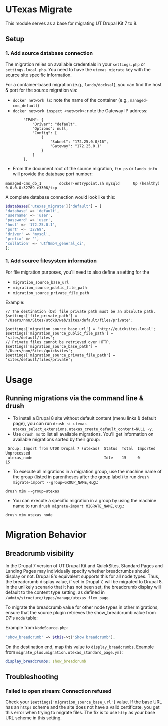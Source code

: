 # UTexas Migrate
This module serves as a base for migrating UT Drupal Kit 7 to 8.

##  Setup

### 1. Add source database connection

The migration relies on available credentials in your `settings.php` or 
`settings.local.php`. You need to have the `utexas_migrate` key with the 
source site specific information.

For a container-based migration (e.g., `lando/docksal`), you can find the host & port for the source migration via:

- `docker network ls`: note the name of the container (e.g., `managed-cms_default`)
- `docker network inspect <network>`: note the Gateway IP address:

```
        "IPAM": {
            "Driver": "default",
            "Options": null,
            "Config": [
                {
                    "Subnet": "172.25.0.0/16",
                    "Gateway": "172.25.0.1"
                }
            ]
        },
```

- From the document root of the source migration, `fin ps` or `lando info` will provide the database port number:

```
managed-cms_db_1        docker-entrypoint.sh mysqld      Up (healthy)   0.0.0.0:32769->3306/tcp
```

A complete database connection would look like this:

```bash
$databases['utexas_migrate']['default'] = [
'database' => 'default',
'username' => 'user',
'password' => 'user',
'host' => '172.25.0.1',
'port' => '32769',
'driver' => 'mysql',
'prefix' => '',
'collation' => 'utf8mb4_general_ci',
];
```

### 1. Add source filesystem information

For file migration purposes, you'll need to also define a setting for the
- `migration_source_base_url`
- `migration_source_public_file_path`
- `migration_source_private_file_path`

Example:
```
// The destination (D8) file private path must be an absolute path.
$settings['file_private_path'] = '/Users/nnn/Sites/utdk8/web/sites/default/files/private';

$settings['migration_source_base_url'] = 'http://quicksites.local';
$settings['migration_source_public_file_path'] = 'sites/default/files';
// Private files cannot be retrieved over HTTP.
$settings['migration_source_base_path'] = '/Users/nnn/Sites/quicksites';
$settings['migration_source_private_file_path'] = 'sites/default/files/private';
```

# Usage
## Running migrations via the command line & drush
* To install a Drupal 8 site without default content (menu links & default page), you can run `drush si utexas utexas_select_extensions.utexas_create_default_content=NULL -y`.
* Use `drush ms` to list all available migrations. You'll get 
information on available migrations sorted by their group:
```
 Group: Import from UTDK Drupal 7 (utexas)  Status  Total  Imported  Unprocessed
 utexas_node                                Idle    15     0         15        
```

* To execute all migrations in a migration group, use the machine 
name of the group (listed in parentheses after the group label) to run 
`drush migrate-import --group=GROUP_NAME`, e.g.:
```
drush mim --group=utexas
```

* You can execute a specific migration in a group by using the machine name
to run `drush migrate-import MIGRATE_NAME`, e.g.:
```
drush mim utexas_node
```

# Migration Behavior

## Breadcrumb visibility
In the Drupal 7 version of UT Drupal Kit and QuickSites, Standard Pages and Landing Pages may individually specify whether breadcrumbs should display or not. Drupal 8's equivalent supports this for all node types. Thus, the breadcrumb display value, if set in Drupal 7, will be migrated to Drupal 8. In the unlikely scenario that it has not been set, the breadcrumb display will default to the content type setting, as defined in `/admin/structure/types/manage/utexas_flex_page`.

To migrate the breadcrumb value for other node types in other migrations, ensure that the source plugin retrieves the show_breadcrumb value from D7's `node` table:

Example from `NodeSource.php`:

 ```php
 'show_breadcrumb' => $this->t('Show breadcrumb'),
```

On the destination end, map this value to `display_breadcrumbs`. Example from `migrate_plus.migration.utexas_standard_page.yml`:

```yml
display_breadcrumbs: show_breadcrumb
```

## Troubleshooting

### Failed to open stream: Connection refused
Check your `$settings['migration_source_base_url']` value. If the base URL has an `https` scheme and the site does not have a valid certificate, you get this error when trying to migrate files. The fix is to use `http` as your base URL scheme in this setting.
